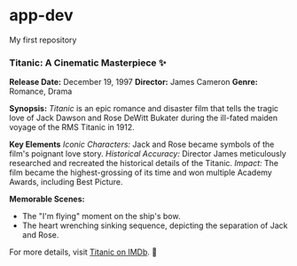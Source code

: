 # app-dev
My first repository

### **Titanic: A Cinematic Masterpiece** :sparkles:

**Release Date:** December 19, 1997
**Director:** James Cameron
**Genre:** Romance, Drama

**Synopsis:**
*Titanic* is an epic romance and disaster film that tells the tragic love of Jack Dawson and Rose DeWitt Bukater during the ill-fated maiden voyage of the RMS Titanic in 1912.

**Key Elements**
*Iconic Characters:* Jack and Rose became symbols of the film's poignant love story.
*Historical Accuracy:* Director James meticulously researched and recreated the historical details of the Titanic.
*Impact:* The film became the highest-grossing of its time and won multiple Academy Awards, including Best Picture.

**Memorable Scenes:**
  - The "I'm flying" moment on the ship's bow.
  - The heart wrenching sinking sequence, depicting the separation of Jack and Rose.

For more details, visit [Titanic on IMDb](http:www.imdb.com/title/tt0120338). :ship:
